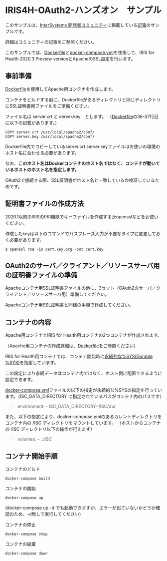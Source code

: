 # IRIS4H-OAuth2-ハンズオン　サンプル
このサンプルは、[InterSystems 開発者コミュニティ](https://jp.community.intersystems.com)に掲載している[記事](https://jp.community.intersystems.com/node/481066/)のサンプルです。

詳細はコミュニティの記事をご参照ください。

このサンプルでは、[Dockerfile](/Dockerfile)と[docker-compose.yml](/docker-compose.yml)を使用して、IRIS for Health 2020.3 Preview versionとApacheのSSL設定を行います。

## 事前準備

[Dockerfile](/Dockerfile)を使用してApache用コンテナを作成します。

コンテナをビルドする前に、Dockerfileがあるディレクトリと同じディレクトリにSSL証明書用ファイルをご準備ください。

ファイル名は server.crt と server.key　とします。
（[Dockerfile](/Dockerfile)の36-37行目に以下の記載があります。）

```
COPY server.crt /usr/local/apache2/conf/
COPY server.key /usr/local/apache2/conf/
```
Dockerfile内でコピーしているserver.crt server.keyファイルはお使いの環境のホスト名に合わせる必要があります。

なお、**このホスト名はDockerコンテナのホスト名ではなく、コンテナが動いているホストのホスト名を指定します。**

OAuth2で接続する際、SSL証明書がホスト名と一致しているか検証しているためです。


## 証明書ファイルの作成方法
2020.1以前のIRISのPKI機能でキーファイルを作成するかopensslなどをお使いください。

作成したkeyは以下のコマンドでパスフレーズ入力が不要なタイプに変更しておく必要があります。

```
$ openssl rsa -in cert.key.org -out cert.key
```

## OAuth2のサーバ／クライアント／リソースサーバ用の証明書ファイルの準備
Apacheコンテナ用SSL証明書ファイルの他に、3セット（OAuth2のサーバ／クライアント／リソースサーバ用）準備してください。

Apacheコンテナ用SSL証明書と同様の手順で作成してください。


## コンテナの内容
Apache用コンテナとIRIS for Health用コンテナの2つコンテナが作成されます。

（Apache用コンテナの作成詳細は、[Dockerfile](/Dockerfile)をご参照ください）

IRIS for Health用コンテナでは、コンテナ開始時に[永続的な%SYS(Durable %SYS)](https://docs.intersystems.com/irislatest/csp/docbookj/DocBook.UI.Page.cls?KEY=ADOCK#ADOCK_isc)を指定しています。

この設定により永続データはコンテナ内ではなく、ホスト側に配置できるように設定できます。

[docker-compose.yml](/docker-compose.yml)ファイルの以下の指定が永続的な%SYSの指定を行っています。（ISC_DATA_DIRECTORY に指定されているパスがコンテナ内のパスです）
>    environment:
>      - ISC_DATA_DIRECTORY=/ISC/dur

また、以下の指定により、docker-compose.ymlのあるカレントディレクトリをコンテナ内の /ISC ディレクトリをマウントしています。
（ホストからコンテナの /ISC ディレクトリ以下の操作が行えます）
>    volumes:
>      - .:/ISC



## コンテナ開始手順

コンテナのビルド
```
docker-compose build
```

コンテナの開始
```
docker-compose up
```
(docker-compose up -d でも起動できますが、エラーが出ていないかどうか確認のため、-d無しで実行してください)


コンテナの停止
```
docker-compose stop
```

コンテナの破棄
```
docker-compose down
```


